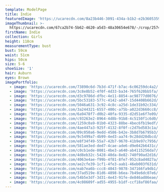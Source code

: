 ```yaml
---
template: ModelPage
title: Indie
featuredImage: 'https://ucarecdn.com/8a23b446-3091-434a-b1b2-e2b360535965/'
imageThumbnail: >-
  https://ucarecdn.com/67ca2b74-5b62-4620-a5d3-48a30654e678/-/crop/2574x3228/1275,8/-/preview/
firstName: Indie
collection: Girls
height: 118cm
measurementType: bust
bust: 59cm
waist: 51cm
hips: 50cm
size: 5-6
shoeSize: '1'
hair: Auburn
eyes: Brown
imagePortfolio:
  - image: 'https://ucarecdn.com/73890c6d-7b3d-471f-b7ac-6c06259dc4a2/'
  - image: 'https://ucarecdn.com/3c8e8b52-4f0f-4d33-ba34-765f620bb5fa/'
  - image: 'https://ucarecdn.com/d3c9786d-dfbc-4e11-8854-ac98777d0076/'
  - image: 'https://ucarecdn.com/5bc53183-577c-4142-a847-15d4408b662d/'
  - image: 'https://ucarecdn.com/5046a631-3c92-4c8c-a25d-1de31b92c334/'
  - image: 'https://ucarecdn.com/3a244321-6557-400c-a75b-a022d3660cc8/'
  - image: 'https://ucarecdn.com/6a9478f7-d0b2-40fa-9335-d2d51e6f7e09/'
  - image: 'https://ucarecdn.com/c93263e2-8964-4d8b-91b8-4c5150f1c6d0/'
  - image: 'https://ucarecdn.com/1259c0a9-01b0-4323-88be-4bec6fb19edf/'
  - image: 'https://ucarecdn.com/4ae447a3-925f-4132-8f0f-c2d7bd583c1a/'
  - image: 'https://ucarecdn.com/09c050a6-9edd-4586-b42e-3b8d7b6795b3/'
  - image: 'https://ucarecdn.com/9c5499a7-4b99-4ed3-aa74-9c28dd20dbcd/'
  - image: 'https://ucarecdn.com/e8f34f49-55a7-42b7-9670-41b9e97c7956/'
  - image: 'https://ucarecdn.com/581ae3ed-ded7-4cae-ade6-d9e042b6431c/'
  - image: 'https://ucarecdn.com/c0cb1ede-0081-4be3-a640-ab4115256da7/'
  - image: 'https://ucarecdn.com/4d8eb32c-5428-40da-8e82-740f90ad2d16/'
  - image: 'https://ucarecdn.com/4063e4ae-f99b-4f81-8fe7-952c8ad4027a/'
  - image: 'https://ucarecdn.com/ae2cfe39-1cf1-4fe3-aab1-46eb003f631d/'
  - image: 'https://ucarecdn.com/eab7ea6b-ccc8-4043-9878-347166fa9db1/'
  - image: 'https://ucarecdn.com/37ad519e-81d6-4898-b6ea-7b49e6dc07e6/'
  - image: 'https://ucarecdn.com/54b5e3df-3d31-4e43-91fe-de846ad86eae/'
  - image: 'https://ucarecdn.com/4c08609f-ad55-4955-b1df-ccf18af86faa/'
---
```


